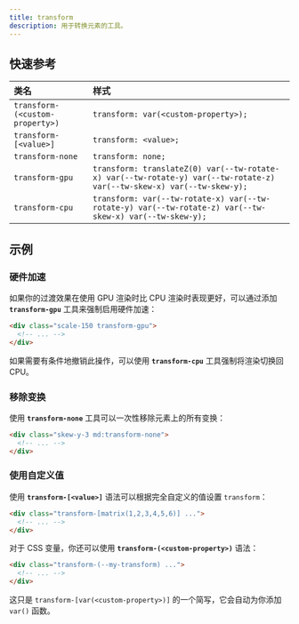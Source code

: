 ```yaml
---
title: transform
description: 用于转换元素的工具。
---
```


## 快速参考

| 类名                        | 样式                                                                       |
| :-------------------------- | :------------------------------------------------------------------------- |
| `transform-(<custom-property>)` | `transform: var(<custom-property>);`                                       |
| `transform-[<value>]`       | `transform: <value>;`                                                      |
| `transform-none`            | `transform: none;`                                                         |
| `transform-gpu`             | `transform: translateZ(0) var(--tw-rotate-x) var(--tw-rotate-y) var(--tw-rotate-z) var(--tw-skew-x) var(--tw-skew-y);` |
| `transform-cpu`             | `transform: var(--tw-rotate-x) var(--tw-rotate-y) var(--tw-rotate-z) var(--tw-skew-x) var(--tw-skew-y);` |

## 示例

### 硬件加速

如果你的过渡效果在使用 GPU 渲染时比 CPU 渲染时表现更好，可以通过添加 **`transform-gpu`** 工具来强制启用硬件加速：

```html
<div class="scale-150 transform-gpu">
  <!-- ... -->
</div>
```
如果需要有条件地撤销此操作，可以使用 **`transform-cpu`** 工具强制将渲染切换回 CPU。

### 移除变换

使用 **`transform-none`** 工具可以一次性移除元素上的所有变换：

```html
<div class="skew-y-3 md:transform-none">
  <!-- ... -->
</div>
```

### 使用自定义值

使用 **`transform-[<value>]`** 语法可以根据完全自定义的值设置 `transform`：

```html
<div class="transform-[matrix(1,2,3,4,5,6)] ...">
  <!-- ... -->
</div>
```

对于 CSS 变量，你还可以使用 **`transform-(<custom-property>)`** 语法：

```html
<div class="transform-(--my-transform) ...">
  <!-- ... -->
</div>
```
这只是 `transform-[var(<custom-property>)]` 的一个简写，它会自动为你添加 `var()` 函数。


